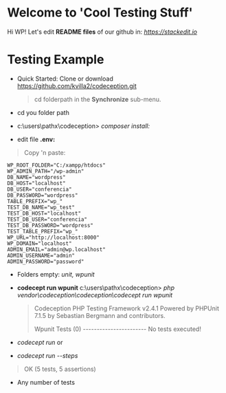 # Welcome to 'Cool Testing Stuff'

Hi WP! Let's edit **README files** of our github in: *https://stackedit.io*


# Testing Example

- Quick Started: 
Clone or download https://github.com/kvilla2/codeception.git

	> cd folderpath in the **Synchronize** sub-menu.

- cd you folder path
- c:\users\pathx\codeception> *composer install:*
- edit file **.env:** 

>Copy 'n paste:

    WP_ROOT_FOLDER="C:/xampp/htdocs" 
    WP_ADMIN_PATH="/wp-admin"
    DB_NAME="wordpress"
    DB_HOST="localhost"
    DB_USER="conferencia"
    DB_PASSWORD="wordpress"
    TABLE_PREFIX="wp_"
    TEST_DB_NAME="wp_test"
    TEST_DB_HOST="localhost"
    TEST_DB_USER="conferencia"
    TEST_DB_PASSWORD="wordpress"
    TEST_TABLE_PREFIX="wp_"
    WP_URL="http://localhost:8000"
    WP_DOMAIN="localhost"
    ADMIN_EMAIL="admin@wp.localhost"
    ADMIN_USERNAME="admin"
    ADMIN_PASSWORD="password" 
    
- Folders empty: *unit, wpunit* 

- **codecept run wpunit** 
c:\users\pathx\codeception> *php vendor\codeception\codeception\codecept run wpunit*

    > Codeception PHP Testing Framework v2.4.1 Powered by PHPUnit 7.1.5 by
    > Sebastian Bergmann and contributors.
    > 
    > Wpunit Tests (0) -----------------------
    > No tests executed!

- *codecept run* 
or
- *codecept run --steps* 

> OK (5 tests, 5 assertions)

- Any number of tests


